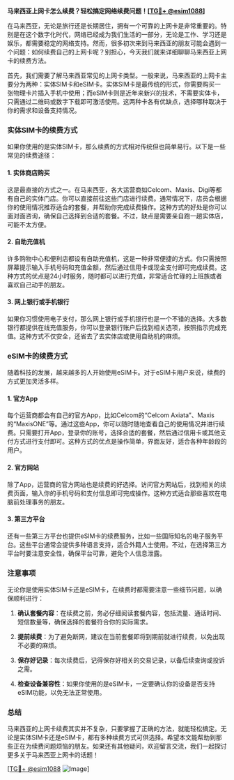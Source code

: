 **马来西亚上网卡怎么续费？轻松搞定网络续费问题！[[TG💪+ @esim1088](https://t.me/s/esim1088)]**

在马来西亚，无论是旅行还是长期居住，拥有一个可靠的上网卡是非常重要的。特别是在这个数字化时代，网络已经成为我们生活的一部分，无论是工作、学习还是娱乐，都需要稳定的网络支持。然而，很多初次来到马来西亚的朋友可能会遇到一个问题：如何续费自己的上网卡呢？别担心，今天我们就来详细聊聊马来西亚上网卡的续费方法。

首先，我们需要了解马来西亚常见的上网卡类型。一般来说，马来西亚的上网卡主要分为两种：实体SIM卡和eSIM卡。实体SIM卡是最传统的形式，你需要购买一张物理卡片插入手机中使用；而eSIM卡则是近年来新兴的技术，不需要实体卡，只需通过二维码或数字下载即可激活使用。这两种卡各有优缺点，选择哪种取决于你的需求和设备支持情况。

### 实体SIM卡的续费方式

如果你使用的是实体SIM卡，那么续费的方式相对传统但也简单易行。以下是一些常见的续费途径：

#### 1. 实体商店购买
这是最直接的方式之一。在马来西亚，各大运营商如Celcom、Maxis、Digi等都有自己的实体门店。你可以直接前往这些门店进行续费。通常情况下，店员会根据你的使用情况推荐适合的套餐，并帮助你完成续费操作。这种方式的好处是你可以面对面咨询，确保自己选择到合适的套餐。不过，缺点是需要亲自跑一趟实体店，可能不太方便。

#### 2. 自助充值机
许多购物中心和便利店都设有自助充值机，这是一种非常便捷的方式。你只需按照屏幕提示输入手机号码和充值金额，然后通过信用卡或现金支付即可完成续费。这种方式的优点是24小时服务，随时都可以进行充值，非常适合忙碌的上班族或者喜欢自己动手的朋友。

#### 3. 网上银行或手机银行
如果你习惯使用电子支付，那么网上银行或手机银行也是一个不错的选择。大多数银行都提供在线充值服务，你可以登录银行账户后找到相关选项，按照指示完成充值。这种方式不仅安全，还省去了去实体店或使用自助机的麻烦。

### eSIM卡的续费方式

随着科技的发展，越来越多的人开始使用eSIM卡。对于eSIM卡用户来说，续费的方式更加灵活多样。

#### 1. 官方App
每个运营商都会有自己的官方App，比如Celcom的“Celcom Axiata”、Maxis的“MaxisONE”等。通过这些App，你可以随时随地查看自己的使用情况并进行续费。只需要打开App，登录你的账号，选择合适的套餐，然后通过信用卡或其他支付方式进行支付即可。这种方式的优点是操作简单，界面友好，适合各种年龄段的用户。

#### 2. 官方网站
除了App，运营商的官方网站也是续费的好选择。访问官方网站后，找到相关的续费页面，输入你的手机号码和支付信息即可完成操作。这种方式适合那些喜欢在电脑前处理事务的朋友。

#### 3. 第三方平台
还有一些第三方平台也提供eSIM卡的续费服务，比如一些国际知名的电子服务平台。这些平台通常会提供多种语言支持，适合外籍人士使用。不过，在选择第三方平台时要注意安全性，确保平台可靠，避免个人信息泄露。

### 注意事项

无论你是使用实体SIM卡还是eSIM卡，在续费时都需要注意一些细节问题，以确保顺利进行：

1. **确认套餐内容**：在续费之前，务必仔细阅读套餐内容，包括流量、通话时间、短信数量等，确保选择的套餐符合你的实际需求。
   
2. **提前续费**：为了避免断网，建议在当前套餐即将到期前就进行续费，以免出现不必要的麻烦。

3. **保存好记录**：每次续费后，记得保存好相关的交易记录，以备后续查询或投诉之需。

4. **检查设备兼容性**：如果你使用的是eSIM卡，一定要确认你的设备是否支持eSIM功能，以免无法正常使用。

### 总结

马来西亚的上网卡续费其实并不复杂，只要掌握了正确的方法，就能轻松搞定。无论是实体SIM卡还是eSIM卡，都有多种续费方式可供选择。希望本文能帮助到那些正在为续费问题烦恼的朋友。如果还有其他疑问，欢迎留言交流，我们一起探讨更多关于马来西亚上网卡的话题！

[[TG💪+ @esim1088](https://t.me/s/esim1088) ![Image](https://i.postimg.cc/4NQfJmqS/Snipaste-2025-05-13-00-14-12.png)]